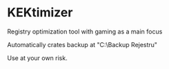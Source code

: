 # KEKtimizer
Registry optimization tool with gaming as a main focus 

Automatically crates backup at "C:\Backup Rejestru"  

Use at your own risk.
